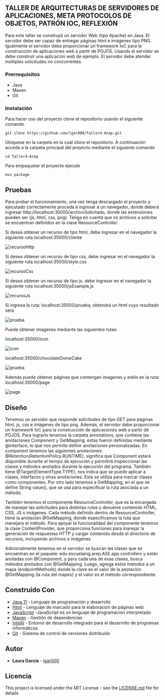 ## TALLER DE ARQUITECTURAS DE SERVIDORES DE APLICACIONES, META PROTOCOLOS DE OBJETOS, PATRÓN IOC, REFLEXIÓN

Para este taller se construyó un servidor Web (tipo Apache) en Java. El servidor debe ser capaz de entregar páginas html e imágenes tipo PNG. Igualmente el servidor debe proporcionar un framework IoC para la construcción de aplicaciones web a partir de POJOS. Usando el servidor se debe construir una aplicación web de ejemplo. El servidor debe atender múltiples solicitudes no concurrentes.

### Prerrequisitos

- Java
- Maven
- Git


### Instalación

Para hacer uso del proyecto clone el repositorio usando el siguiente comando

```
git clone https://github.com/lgar000/Taller4-Arep.git
```

Ubiquese en la carpeta en la cual clono el repositorio. A continuación
acceda a la carpeta principal del proyecto mediante el siguiente comando

```
cd Taller4-Arep
```

Para empaquetar el proyecto ejecute

```
mvn package
```

## Pruebas 

Para probar el funcionamiento, una vez tenga descargado el proyecto y ejecutado correctamente proceda a ingresar a un navegador, donde deberá ingresar http://localhost:35000/archivoSolicitado, donde las extensiones pueden ser (js, html, css, png). Tenga en cuenta que os archivos a solicitar se encuentran definidos en la clase ResourceController.


Si desea obtener un recurso de tipo html, debe ingresar en el navegador la siguiente ruta localhost:35000/cliente


![recursoHttp](https://github.com/lgar000/Taller4-Arep/blob/main/Imagenes/recursoHtml.png)


Si desea obtener un recurso de tipo css, debe ingresar en el navegador la siguiente ruta localhost:35000/style.css


![recursoCss](https://github.com/lgar000/Taller4-Arep/blob/main/Imagenes/recursoCss.png)


Si desea obtener un recurso de tipo js, debe ingresar en el navegador la siguiente ruta localhost:35000/jsExample,js


![recursoJs](https://github.com/lgar000/Taller4-Arep/blob/main/Imagenes/recursoJs.png)


Si ingresa la ruta: localhost:35000/prueba, obtendrá un html cuyo resultado será


![prueba](https://github.com/lgar000/Taller4-Arep/blob/main/Imagenes/prueba.png)

Puede obtener imagenes mediante las siguientes rutas:

localhost:35000/icon

![icon](https://github.com/lgar000/Taller4-Arep/blob/main/Imagenes/icon.png)

localhost:35000/chocolateDomeCake

![prueba](https://github.com/lgar000/Taller4-Arep/blob/main/Imagenes/chocolateDomeCake.png)

Además puede obtener páginas que contengan imagenes y estilo en la ruta: localhost:35000/page

![page](https://github.com/lgar000/Taller4-Arep/blob/main/Imagenes/page.png)

## Diseño

Tenemos un servidor que responde solicitudes de tipo GET para páginas html, js, css e imágenes de tipo png. Además, el servidor debe proporcionar un framework IoC para la construcción de aplicaciones web a partir de POJOS. Para lograrlo tenemos la carpeta annotations, que contiene las anotaciones Component
y GetMapping, estas fueron definidas mediante @interface, lo que nos permite definir anotaciones personalizadas.  En component tenemos las siguientes anotaciones: @Retention(RetentionPolicy.RUNTIME), significa que Component estará disponible durante el tiempo de ejecución y permitirá inspeccionar las clases y métodos anotados durante la ejecución del programa. También tiene @Target(ElementType.TYPE), nos indica que se puede aplicar a clases, interfaces y otras anotaciones. Esta se utiliza para marcar clases como componentes. Por otro lado tenemos a GetMapping, en el que se define String value(), que se usa para especificar la ruta asociada a un método.

También tenemos el componente ResourceController, que es la encargada de manejar las solicitudes para distintas rutas y devuelve contenido HTML, CSS, JS o imágenes. Cada método definido dentro de ResourceController, tiene la anotación @GetMapping, donde especificamos la ruta que manejara el método. Para apoyar la funcionalidad del componente tenemos la clase ContentProvider, que proporciona funciones para manejar la generación de respuestas HTTP y cargar contenido desde el directorio de recursos, incluyendo archivos e imágenes.

Adicionalmente tenemos en el servidor se buscan  las clases que se encuentran en el paquete: edu.escuelaing.arep.ASE.app.controllers y están anotadas con @Component, y para cada una de esas clases, busca métodos anotados con @GetMapping. Luego, agrega estos métodos a un mapa (endpointMethods) donde la clave es el valor de la anotación @GetMapping (la ruta del mapeo) y el valor es el método correspondiente.

## Construido Con

* [Java 11](https://www.oracle.com/co/java/technologies/javase/jdk11-archive-downloads.html) - Lenguaje de programación y desarrollo
* [Html](https://developer.mozilla.org/es/docs/Web/HTML) - Lenguaje de marcado para la elaboración de páginas web
* [JavaScript](https://developer.mozilla.org/es/docs/Web/CSS) -JavaScript es un lenguaje de programación interpretado
* [Maven](https://maven.apache.org/) - Gestión de dependencias
* [Intellij](https://www.jetbrains.com/es-es/idea/) - Entorno de desarrollo integrado para el desarrollo de programas informáticos
* [Git](https://rometools.github.io/rome/) - Sistema de control de versiones distribuido


## Autor

* **Laura García** - [lgar000](https://github.com/lgar000)

## Licencia

This project is licensed under the MIT License - see the [LICENSE.md](LICENSE.md) file for details
